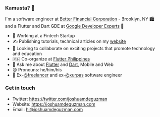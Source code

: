 ### Kamusta? 👋

I'm a software engineer at [Better Financial Corporation](https://betterbanking.app) - Brooklyn, NY 🏙️ and a Flutter and Dart GDE at [Google Developer Experts](https://developers.google.com/community/experts/directory/profile/profile-joshua_de_guzman) 💙

- 📱 Working at a Fintech Startup
- ✍️ Publishing tutorials, technical articles on my [website](https://joshuamdeguzman.com)
- 👯 Looking to collaborate on exciting projects that promote technology and education
- 🇵🇭 Co-organize at [Flutter Philippines](https://flutter.ph)
- 💬 Ask me about [Flutter](http://flutter.dev/) and [Dart](https://dart.dev/), Mobile and Web
- 😄 Pronouns: he/him/his
- 💼 Ex-[@freelancer](https://github.com/freelancer) and ex-[@xurpas](https://xurpas.com) software engineer
### Get in touch
- Twitter: https://twitter.com/joshuamdeguzman
- Website: https://joshuamdeguzman.com
- Email: hi@joshuamdeguzman.com
